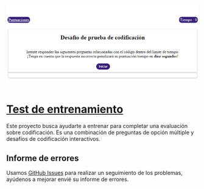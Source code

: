 [![Test de entrenamiento](https://github.com/JulioCesarDelAngel/Training-Test-M04-M01/blob/main/docs/assets/images/banner_test.png "Test de entrenamiento")](https://juliocesardelangel.github.io/Training-Test-M04-M01/ "Test de entrenamiento")


 # [Test de entrenamiento](https://juliocesardelangel.github.io/Training-Test-M04-M01/ "Test de entrenamiento")


 Este proyecto busca ayudarte a entrenar para completar una evaluación sobre codificación.
 Es una combinación de preguntas de opción múltiple y desafíos de codificación interactivos.


  ## Informe de errores
Usamos  [GitHub Issues](https://github.com/JulioCesarDelAngel/Training-Test-M04-M01/issues "Informe de errores") para realizar un seguimiento de los problemas, ayúdenos a mejorar envié su informe de errores.